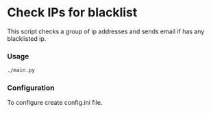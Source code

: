 # Check IPs for blacklist
This script checks a group of ip addresses and sends email if has any blacklisted ip.

### Usage
```bash
./main.py
```

### Configuration
To configure create config.ini file.
